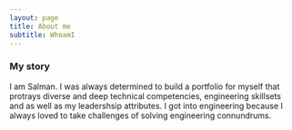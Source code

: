 ```yaml
---
layout: page
title: About me
subtitle: WhoamI
---
```




### My story

I am Salman. I was always determined to build a portfolio for myself that protrays diverse and deep technical competencies, engineering skillsets and as well as my leadershsip attributes. I got into engineering because I always loved to take challenges of solving engineering connundrums.
